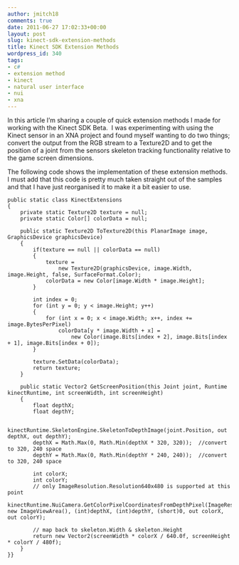 ```yaml
---
author: jmitch18
comments: true
date: 2011-06-27 17:02:33+00:00
layout: post
slug: kinect-sdk-extension-methods
title: Kinect SDK Extension Methods
wordpress_id: 340
tags:
- c#
- extension method
- kinect
- natural user interface
- nui
- xna
---
```


In this article I’m sharing a couple of quick extension methods I made for working with the Kinect SDK Beta.  I was experimenting with using the Kinect sensor in an XNA project and found myself wanting to do two things; convert the output from the RGB stream to a Texture2D and to get the position of a joint from the sensors skeleton tracking functionality relative to the game screen dimensions.

<!-- more -->

The following code shows the implementation of these extension methods.  I must add that this code is pretty much taken straight out of the samples and that I have just reorganised it to make it a bit easier to use.


    public static class KinectExtensions
    {
        private static Texture2D texture = null;
        private static Color[] colorData = null;

        public static Texture2D ToTexture2D(this PlanarImage image, GraphicsDevice graphicsDevice)
        {
            if(texture == null || colorData == null)
            {
                texture =
                    new Texture2D(graphicsDevice, image.Width, image.Height, false, SurfaceFormat.Color);
                colorData = new Color[image.Width * image.Height];
            }

            int index = 0;
            for (int y = 0; y < image.Height; y++)
            {
                for (int x = 0; x < image.Width; x++, index += image.BytesPerPixel)
                    colorData[y * image.Width + x] =
                        new Color(image.Bits[index + 2], image.Bits[index + 1], image.Bits[index + 0]);
            }

            texture.SetData(colorData);
            return texture;
        }

        public static Vector2 GetScreenPosition(this Joint joint, Runtime kinectRuntime, int screenWidth, int screenHeight)
        {
            float depthX;
            float depthY;

            kinectRuntime.SkeletonEngine.SkeletonToDepthImage(joint.Position, out depthX, out depthY);
            depthX = Math.Max(0, Math.Min(depthX * 320, 320));  //convert to 320, 240 space
            depthY = Math.Max(0, Math.Min(depthY * 240, 240));  //convert to 320, 240 space

            int colorX;
            int colorY;
            // only ImageResolution.Resolution640x480 is supported at this point
            kinectRuntime.NuiCamera.GetColorPixelCoordinatesFromDepthPixel(ImageResolution.Resolution640x480, new ImageViewArea(), (int)depthX, (int)depthY, (short)0, out colorX, out colorY);

            // map back to skeleton.Width & skeleton.Height
            return new Vector2(screenWidth * colorX / 640.0f, screenHeight * colorY / 480f);
        }
    }}
